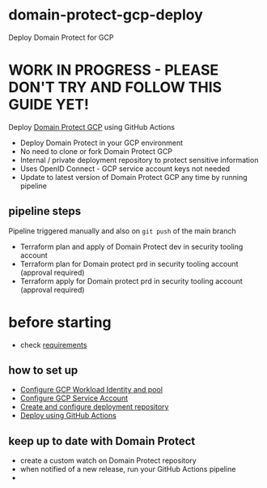 # domain-protect-gcp-deploy
Deploy Domain Protect for GCP

# WORK IN PROGRESS - PLEASE DON'T TRY AND FOLLOW THIS GUIDE YET!

Deploy [Domain Protect GCP](https://github.com/ovotech/domain-protect-gcp) using GitHub Actions

* Deploy Domain Protect in your GCP environment
* No need to clone or fork Domain Protect GCP
* Internal / private deployment repository to protect sensitive information
* Uses OpenID Connect - GCP service account keys not needed
* Update to latest version of Domain Protect GCP any time by running pipeline

## pipeline steps
Pipeline triggered manually and also on `git push` of the main branch

* Terraform plan and apply of Domain Protect dev in security tooling account
* Terraform plan for Domain protect prd in security tooling account (approval required)
* Terraform apply for Domain protect prd in security tooling account (approval required)

# before starting
* check [requirements](https://github.com/ovotech/domain-protect-gcp)

## how to set up
* [Configure GCP Workload Identity and pool](docs/WORKLOAD.md)
* [Configure GCP Service Account](docs/SERVICE.md)
* [Create and configure deployment repository](docs/REPO.md)
* [Deploy using GitHub Actions](docs/DEPLOY.md)

## keep up to date with Domain Protect
* create a custom watch on Domain Protect repository
* when notified of a new release, run your GitHub Actions pipeline
* 